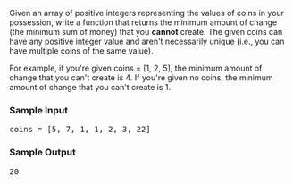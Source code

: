 <div class="html">
<p>
  Given an array of positive integers representing the values of coins in your
  possession, write a function that returns the minimum amount of change (the
  minimum sum of money) that you <b>cannot</b> create. The given coins can have
  any positive integer value and aren't necessarily unique (i.e., you can have
  multiple coins of the same value).
</p>
<p>
  For example, if you're given <span>coins = [1, 2, 5]</span>, the minimum
  amount of change that you can't create is <span>4</span>. If you're given no
  coins, the minimum amount of change that you can't create is <span>1</span>.
</p>
<h3>Sample Input</h3>
<pre><span class="CodeEditor-promptParameter">coins</span> = [5, 7, 1, 1, 2, 3, 22]
</pre>
<h3>Sample Output</h3>
<pre>20
</pre>
</div>